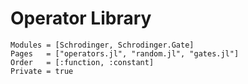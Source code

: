 # Operator Library

```@autodocs
Modules = [Schrodinger, Schrodinger.Gate]
Pages   = ["operators.jl", "random.jl", "gates.jl"]
Order   = [:function, :constant]
Private = true
```
